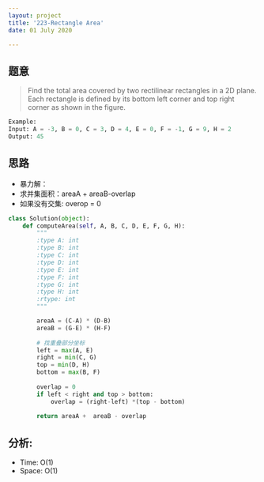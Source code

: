 ```yaml
---
layout: project
title: '223-Rectangle Area'
date: 01 July 2020

---
```

## 题意
> Find the total area covered by two rectilinear rectangles in a 2D plane.
> Each rectangle is defined by its bottom left corner and top right corner as shown in the figure.

~~~python
Example:
Input: A = -3, B = 0, C = 3, D = 4, E = 0, F = -1, G = 9, H = 2
Output: 45
~~~

## 思路
- 暴力解：
- 求并集面积：areaA + areaB-overlap
- 如果没有交集: overop = 0

~~~python
class Solution(object):
    def computeArea(self, A, B, C, D, E, F, G, H):
        """
        :type A: int
        :type B: int
        :type C: int
        :type D: int
        :type E: int
        :type F: int
        :type G: int
        :type H: int
        :rtype: int
        """

        areaA = (C-A) * (D-B)
        areaB = (G-E) * (H-F)
        
        # 找重叠部分坐标
        left = max(A, E)
        right = min(C, G)
        top = min(D, H)
        bottom = max(B, F)
        
        overlap = 0
        if left < right and top > bottom:
            overlap = (right-left) *(top - bottom)
            
        return areaA +  areaB - overlap
~~~

## 分析:
- Time: O(1) 
- Space: O(1) 
